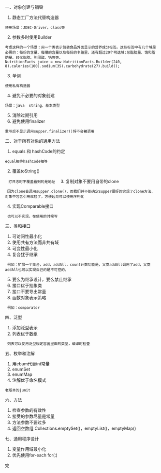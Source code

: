 一、对象创建与销毁

1. 静态工厂方法代替构造器

  ```
  使用场景：JDBC-Driver，class等
  ```
2. 参数多时使用Builder

  ```
  考虑这样的一个场景：用一个类表示包装食品外面显示的营养成分标签。这些标签中有几个域是必需的：每份的含量、每罐的含量以及每份的卡路里，还有超过20个可选域:总脂肪量、饱和脂肪量、转化脂肪、胆固醇、钠等等。
  NutritionFacts juice = new NutritionFacts.Builder(240, 8).calories(100).sodium(35).carbohydrate(27).build();
  ```
3. 单例

  ```
  使用私有构造器
  ```
4. 避免不必要的对象创建

  ```
  场景：java  string，基本类型
  ```
5. 消除过期引用
6. 避免使用finalizer

  ```
  重写后不显示调用supper.finalizer()将不会被调用
  ```

二、对于所有对象的通用方法

1. equals 和 hashCode的约定

  ```
  equal相等hashCode相等
  ```
2. 覆盖toString()

  ```
  打日志时不覆盖看到的是地址
  ```
3. 复制对象不要用自带的clone

  ```
  因为clone会调用supper.clone()，而我们并不能确定supper很好的实现了clone方法，对象中包含引用就挂了，方便起见可以使用序列化
  ```
4. 实现Comparable接口

  ```
  也可以不实现，在使用的时候写
  ```
  
三、类和接口

1. 可访问性最小化
2. 使用共有方法而非共有域
3. 可变性最小化
4. 复合犹于继承
  ```
  例如：扩展一个集合，add，addAll，count计数功能是，父类addAll调用了add，父类addAll也可以实现自己的是不可控的。
  ```
  
5. 要么为继承设计，要么禁止继承
6. 接口优于抽象类
7. 接口不要导出常量
8. 函数对象表示策略
  ```
  例如：comparator
  ```
  
四、泛型

1. 添加泛型表示
2. 列表优于数组
  ```
  列表可以使用泛型规定容器里面的类型，编译时检查
  ```
  
五、枚举和注解

1. 用ebum代替int常量
2. enumSet
3. enumMap
4. 注解优于命名模式
  ```
  老版本的junit
  ```
六、方法

1. 检查参数的有效性
2. 接受的参数尽量是常量
3. 方法参数不要过多
4. 返回空数组 Collections.emptySet()，emptyList()，emptyMap()

七、通用程序设计

1. 变量作用域最小化
2. 优先使用for-each  for(:)

完

